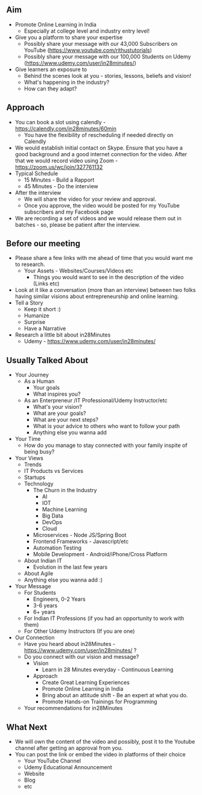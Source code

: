 ## Aim

- Promote Online Learning in India
	- Especially at college level and industry entry level!
- Give you a platform to share your expertise
	- Possibly share your message with our 43,000 Subscribers on YouTube (https://www.youtube.com/rithustutorials)	
	- Possibly share your message with our 100,000 Students on Udemy (https://www.udemy.com/user/in28minutes/)
- Give learners an exposure to 
	- Behind the scenes look at you - stories, lessons, beliefs and vision!
	- What's happening in the industry?
	- How can they adapt?

## Approach

- You can book a slot using calendly - https://calendly.com/in28minutes/60min
	- You have the flexibility of rescheduling if needed directly on Calendly
- We would establish initial contact on Skype. Ensure that you have a good background and a good internet connection for the video. After that we would record video using Zoom - https://zoom.us/wc/join/327761132
- Typical Schedule
	- 15 Minutes - Build a Rapport
	- 45 Minutes - Do the interview
- After the interview
	- We will share the video for your review and approval.
	- Once you approve, the video would be posted for my YouTube subscribers and my Facebook page
- We are recording a set of videos and we would release them out in batches - so, please be patient after the interview.

## Before our meeting

- Please share a few links with me ahead of time that you would want me to research.
	- Your Assets - Websites/Courses/Videos etc
		- Things you would want to see in the description of the video (Links etc)
- Look at it like a conversation (more than an interview) between two folks having similar visions about entrepreneurship and online learning.
- Tell a Story
	- Keep it short :)
	- Humanize
	- Surprise
	- Have a Narrative
- Research a little bit about in28Minutes
	- Udemy - https://www.udemy.com/user/in28minutes/ 

## Usually Talked About

- Your Journey
	- As a Human
		- Your goals
		- What inspires you?
	- As an Enterpreneur /IT Professional/Udemy Instructor/etc
		- What's your vision?
		- What are your goals?
		- What are your next steps?
		- What is your advice to others who want to follow your path
		- Anything else you wanna add
- Your Time
	- How do you manage to stay connected with your family inspite of being busy?
- Your Views
	- Trends
	- IT Products vs Services
	- Startups	
	- Technology
		- The Churn in the Industry
			- AI
			- IOT
			- Machine Learning
			- Big Data
			- DevOps
			- Cloud
		- Microservices - Node JS/Spring Boot
		- Frontend Frameworks - Javascript/etc
		- Automation Testing
		- Mobile Development - Android/iPhone/Cross Platform
	- About Indian IT
		- Evolution in the last few years
	- About Agile
	- Anything else you wanna add :)
- Your Message
	- For Students
		- Engineers, 0-2 Years
		- 3-6 years
		- 6+ years
	- For Indian IT Professions (if you had an opportunity to work with them) 
	- For Other Udemy Instructors (If you are one)
- Our Connection
	- Have you heard about in28Minutes - https://www.udemy.com/user/in28minutes/ ?
	- Do you connect with our vision and message?
		- Vision
			- Learn in 28 Minutes everyday - Continuous Learning
		- Approach
			- Create Great Learning Experiences
			- Promote Online Learning in India
			- Bring about an attitude shift - Be an expert at what you do.
			- Promote Hands-on Trainings for Programming
	- Your recommendations for in28Minutes

## What Next

- We will own the content of the video and possibly, post it to the Youtube channel after getting an approval from you.
- You can post the link or embed the video in platforms of their choice 
   - Your YouTube Channel
   - Udemy Educational Announcement
   - Website
   - Blog
   - etc